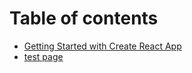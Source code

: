 # Table of contents

* [Getting Started with Create React App](README.md)
* [test page](test-page.md)
